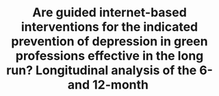 --- 
abstract: '' 
authors: 
 - L Braun
 -  titzler
 -  Y Terhorst
 -  freund
 -  thielecke
 -  admin
 -  ...
doi: '' 
featured: false 
publication: '*Internet Interventions*, 100455' 
publication_short: '' 
publishDate: '2021-01-01' 
title: 'Are guided internet-based interventions for the indicated prevention of depression in green professions effective in the long run? Longitudinal analysis of the 6-and 12-month ' 
url_code: '' 
url_dataset: '' 
url_pdf: '' 
url_poster: '' 
url_project: '' 
url_slides: '' 
url_source: '' 
url_video: '' 
---